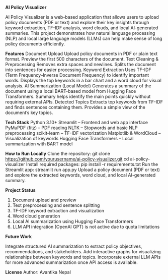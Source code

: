 **AI Policy Visualizer**

AI Policy Visualizer is a web-based application that allows users to upload policy documents (PDF or text) and explore their key insights through keyword extraction, TF-IDF analysis, word clouds, and local AI-generated summaries. This project demonstrates how natural language processing (NLP) and local large language models (LLMs) can help make sense of long policy documents efficiently.

**Features**
Document Upload
Upload policy documents in PDF or plain text format.
Preview the first 500 characters of the document.
Text Cleaning & Preprocessing
Removes extra spaces and newlines.
Splits the document into sentences for easier processing.
Keyword Extraction
Uses TF-IDF (Term Frequency–Inverse Document Frequency) to identify important words.
Displays the top keywords in a bar chart and a word cloud for visual analysis.
AI Summarization (Local Model)
Generates a summary of the document using a local BART-based model from Hugging Face Transformers.
Summary helps identify the main points quickly without requiring external APIs.
Detected Topics
Extracts top keywords from TF-IDF and finds sentences containing them.
Provides a simple view of the document’s key topics.

**Tech Stack**
Python 3.10+
Streamlit – Frontend and web app interface
PyMuPDF (fitz) – PDF reading
NLTK – Stopwords and basic NLP preprocessing
scikit-learn – TF-IDF vectorization
Matplotlib & WordCloud – Visualization of keywords
Hugging Face Transformers – Local summarization with BART model

**How to Run Locally**
Clone the repository:
git clone https://github.com/yourusername/ai-policy-visualizer.git
cd ai-policy-visualizer
Install required packages:
pip install -r requirements.txt
Run the Streamlit app:
streamlit run app.py
Upload a policy document (PDF or text) and explore the extracted keywords, word cloud, and local AI-generated summary.

**Project Status**
1. Document upload and preview
2. Text preprocessing and sentence splitting
3. TF-IDF keyword extraction and visualization
4. Word cloud generation
5. Local AI summarization using Hugging Face Transformers
6.  LLM API integration (OpenAI GPT) is not active due to quota limitations

**Future Work**

Integrate structured AI summarization to extract policy objectives, recommendations, and stakeholders.
Add interactive graphs for visualizing relationships between keywords and topics.
Incorporate external LLM APIs for more advanced summarization once API access is available.

**License**
Author: Avantika Nepal
